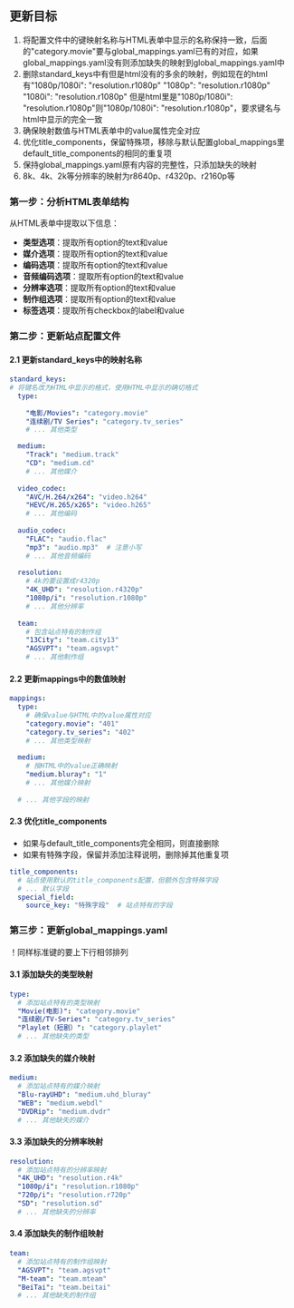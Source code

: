 ## 更新目标
1. 将配置文件中的键映射名称与HTML表单中显示的名称保持一致，后面的"category.movie"要与global_mappings.yaml已有的对应，如果global_mappings.yaml没有则添加缺失的映射到global_mappings.yaml中
2. 删除standard_keys中有但是html没有的多余的映射，例如现在的html有"1080p/1080i": "resolution.r1080p"
      "1080p": "resolution.r1080p"
      "1080i": "resolution.r1080p"
      但是html里是"1080p/1080i": "resolution.r1080p"则"1080p/1080i": "resolution.r1080p"，要求键名与html中显示的完全一致
3. 确保映射数值与HTML表单中的value属性完全对应
4. 优化title_components，保留特殊项，移除与默认配置global_mappings里default_title_components的相同的重复项
5. 保持global_mappings.yaml原有内容的完整性，只添加缺失的映射
6. 8k、4k、2k等分辨率的映射为r8640p、r4320p、r2160p等

### 第一步：分析HTML表单结构
从HTML表单中提取以下信息：
- **类型选项**：提取所有option的text和value
- **媒介选项**：提取所有option的text和value
- **编码选项**：提取所有option的text和value
- **音频编码选项**：提取所有option的text和value
- **分辨率选项**：提取所有option的text和value
- **制作组选项**：提取所有option的text和value
- **标签选项**：提取所有checkbox的label和value

### 第二步：更新站点配置文件

#### 2.1 更新standard_keys中的映射名称
```yaml
standard_keys:
# 将键名改为HTML中显示的格式，使用HTML中显示的确切格式
  type:
    
    "电影/Movies": "category.movie"
    "连续剧/TV Series": "category.tv_series"
    # ... 其他类型

  medium:
    "Track": "medium.track"
    "CD": "medium.cd"
    # ... 其他媒介
  
  video_codec:
    "AVC/H.264/x264": "video.h264"
    "HEVC/H.265/x265": "video.h265"
    # ... 其他编码
  
  audio_codec:
    "FLAC": "audio.flac"
    "mp3": "audio.mp3"  # 注意小写
    # ... 其他音频编码
  
  resolution:
    # 4k的要设置成r4320p
    "4K_UHD": "resolution.r4320p"
    "1080p/i": "resolution.r1080p"
    # ... 其他分辨率
  
  team:
    # 包含站点特有的制作组
    "13City": "team.city13"
    "AGSVPT": "team.agsvpt"
    # ... 其他制作组
````

#### 2.2 更新mappings中的数值映射

```yaml
mappings:
  type:
    # 确保value与HTML中的value属性对应
    "category.movie": "401"
    "category.tv_series": "402"
    # ... 其他类型映射
  
  medium:
    # 按HTML中的value正确映射
    "medium.bluray": "1"
    # ... 其他媒介映射
  
  # ... 其他字段的映射
```

#### 2.3 优化title_components

- 如果与default_title_components完全相同，则直接删除
- 如果有特殊字段，保留并添加注释说明，删除掉其他重复项

```yaml
title_components:
  # 站点使用默认的title_components配置，但额外包含特殊字段
  # ... 默认字段
  special_field:
    source_key: "特殊字段"  # 站点特有的字段
```

### 第三步：更新global_mappings.yaml

！同样标准键的要上下行相邻排列

#### 3.1 添加缺失的类型映射


```yaml
type:
  # 添加站点特有的类型映射
  "Movie(电影)": "category.movie"
  "连续剧/TV-Series": "category.tv_series"
  "Playlet（短剧）": "category.playlet"
  # ... 其他缺失的类型
```

#### 3.2 添加缺失的媒介映射

```yaml
medium:
  # 添加站点特有的媒介映射
  "Blu-rayUHD": "medium.uhd_bluray"
  "WEB": "medium.webdl"
  "DVDRip": "medium.dvdr"
  # ... 其他缺失的媒介
```

#### 3.3 添加缺失的分辨率映射

```yaml
resolution:
  # 添加站点特有的分辨率映射
  "4K_UHD": "resolution.r4k"
  "1080p/i": "resolution.r1080p"
  "720p/i": "resolution.r720p"
  "SD": "resolution.sd"
  # ... 其他缺失的分辨率
```

#### 3.4 添加缺失的制作组映射

```yaml
team:
  # 添加站点特有的制作组映射
  "AGSVPT": "team.agsvpt"
  "M-team": "team.mteam"
  "BeiTai": "team.beitai"
  # ... 其他缺失的制作组
```
